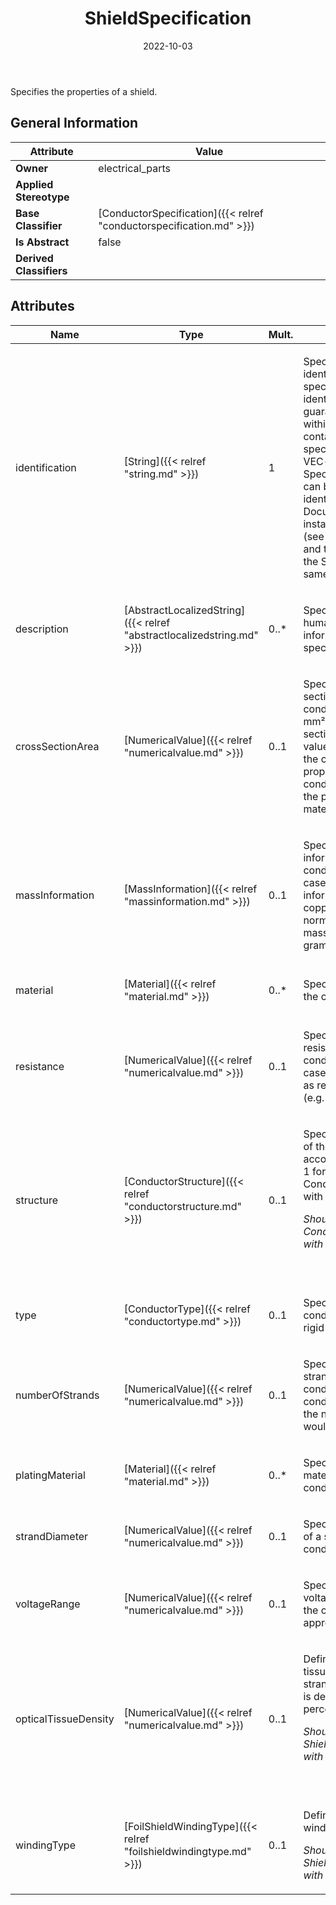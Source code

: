 ﻿---
title: ShieldSpecification
toc: false
type: specs
date: "2022-10-03"
draft: false
specification: VEC
version: 2.0.1
documentType: "Recommendation"
elementType: Class
classes:
  - ShieldSpecification
menu_name: vec-2.0.1
---
<p>Specifies the properties of a shield.  </p>

## General Information

| Attribute               | Value |
|-------------------------|-------|
| **Owner**               | electrical_parts |
| **Applied Stereotype**  |   |
| **Base Classifier**     | [ConductorSpecification]({{< relref "conductorspecification.md" >}})<br/>  |
| **Is Abstract**         | false |
| **Derived Classifiers** |   |

## Attributes
|  Name  |  Type  |  Mult.  |  Description  |  Owning Classifier  |
|--------|--------|---------|---------------|--------------|
|identification | [String]({{< relref "string.md" >}}) | 1 | <p> Specifies a unique identification of the specification. The identification is guaranteed to be unique within the document containing the specification. For all VEC-documents a Specification-instance can be trusted to be identical if the DocumentVersion-instance is the same (see DocumentVersion) and the identification of the Specification is the same.      </p> | [Specification]({{< relref "specification.md" >}}) |
|description | [AbstractLocalizedString]({{< relref "abstractlocalizedstring.md" >}}) | 0..* | <p> Specifies additional, human readable information about the specification.      </p> | [Specification]({{< relref "specification.md" >}}) |
|crossSectionArea | [NumericalValue]({{< relref "numericalvalue.md" >}}) | 0..1 | <p> Specifies the cross-section area of the conductor (e.g. 0,5 mm²). The cross-section area is a nominal value, which refers to the conducting properties of the conductor normalized to the properties of a full material core.      </p> | [ConductorSpecification]({{< relref "conductorspecification.md" >}}) |
|massInformation | [MassInformation]({{< relref "massinformation.md" >}}) | 0..1 | <p>Specifies the mass information of the conductor. In most cases this mass information is known as copper weight and is normally specified as mass per length (e.g. gram per meter).  </p> | [ConductorSpecification]({{< relref "conductorspecification.md" >}}) |
|material | [Material]({{< relref "material.md" >}}) | 0..* | <p>Specifies the material of the conductor. </p> | [ConductorSpecification]({{< relref "conductorspecification.md" >}}) |
|resistance | [NumericalValue]({{< relref "numericalvalue.md" >}}) | 0..1 | <p>Specifies the electrical resistance of the conductor. In most cases this is specified as resistance per length (e.g. Ohm per meter).  </p> | [ConductorSpecification]({{< relref "conductorspecification.md" >}}) |
|structure | [ConductorStructure]({{< relref "conductorstructure.md" >}}) | 0..1 | <p> Specifies the structure of the conductor according to ISO 6722-1 for ConductorSpecifications with Type = Stranded.      </p>      <p> <i>Should only be used for ConductorSpecifications with type=Stranded.</i>      </p>      <p> &#160;      </p> | [ConductorSpecification]({{< relref "conductorspecification.md" >}}) |
|type | [ConductorType]({{< relref "conductortype.md" >}}) | 0..1 | <p> Specifies the type of the conductor, e.g. if it is rigid or stranded.      </p> | [ConductorSpecification]({{< relref "conductorspecification.md" >}}) |
|numberOfStrands | [NumericalValue]({{< relref "numericalvalue.md" >}}) | 0..1 | <p>Specifies the number of strands in one conductor. If the conductor is solid than the number of strands would be one.  </p> | [ConductorSpecification]({{< relref "conductorspecification.md" >}}) |
|platingMaterial | [Material]({{< relref "material.md" >}}) | 0..* | <p>Specifies the plating material of the conductor.  </p> | [ConductorSpecification]({{< relref "conductorspecification.md" >}}) |
|strandDiameter | [NumericalValue]({{< relref "numericalvalue.md" >}}) | 0..1 | <p>Specifies the diameter of a single strand in the conductor.  </p> | [ConductorSpecification]({{< relref "conductorspecification.md" >}}) |
|voltageRange | [NumericalValue]({{< relref "numericalvalue.md" >}}) | 0..1 | <p> Specifies the voltageRange for which the conductor is approved.      </p> | [ConductorSpecification]({{< relref "conductorspecification.md" >}}) |
|opticalTissueDensity | [NumericalValue]({{< relref "numericalvalue.md" >}}) | 0..1 | <p> Defines the optical tissue density of the strands of a shield. This is defined as a value in percentage.      </p>      <p> <i>Should only be used for ShieldSpecifications with type=Braided.</i>      </p>      <p> &#160;      </p> | [ShieldSpecification]({{< relref "shieldspecification.md" >}}) |
|windingType | [FoilShieldWindingType]({{< relref "foilshieldwindingtype.md" >}}) | 0..1 | <p> Defines the type of winding of the shield.      </p>      <p> <i>Should only be used for ShieldSpecifications with type=Foil.</i>      </p> | [ShieldSpecification]({{< relref "shieldspecification.md" >}}) |

